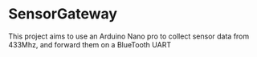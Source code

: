 # SensorGateway
This project aims to use an Arduino Nano pro to collect sensor data from 433Mhz, and forward them on a BlueTooth UART
